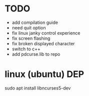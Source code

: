 TODO
===
* add compilation guide
* need quit option
* fix linux janky control experience
* fix screen flashing
* fix broken displayed character
* switch to c++
* add pdcurse.lib to repo

linux (ubuntu) DEP
===
sudo apt install libncurses5-dev
